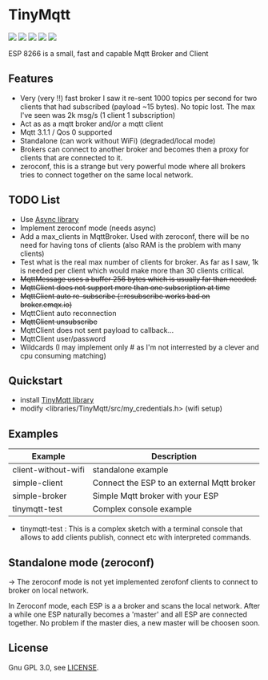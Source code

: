 # TinyMqtt

![](https://img.shields.io/github/v/release/hsaturn/TinyMqtt)
![](https://img.shields.io/github/issues/hsaturn/TinyMqtt)
![](https://img.shields.io/badge/platform-ESP8266-green)
![](https://img.shields.io/github/license/hsaturn/TinyMqtt)
![](https://img.shields.io/badge/Mqtt-%203.1.1-yellow)

ESP 8266 is a small, fast and capable Mqtt Broker and Client

## Features

- Very (very !!) fast broker I saw it re-sent 1000 topics per second for two
  clients that had subscribed (payload ~15 bytes). No topic lost.
  The max I've seen was 2k msg/s (1 client 1 subscription)
- Act as as a mqtt broker and/or a mqtt client
- Mqtt 3.1.1 / Qos 0 supported
- Standalone (can work without WiFi) (degraded/local mode)
- Brokers can connect to another broker and becomes then a
  proxy for clients that are connected to it.
- zeroconf, this is a strange but very powerful mode where
  all brokers tries to connect together on the same local network.

## TODO List
* Use [Async library](https://github.com/me-no-dev/ESPAsyncTCP)
* Implement zeroconf mode (needs async)
* Add a max_clients in MqttBroker. Used with zeroconf, there will be
no need for having tons of clients (also RAM is the problem with many clients)
* Test what is the real max number of clients for broker. As far as I saw, 1k is needed per client which would make more than 30 clients critical.
* ~~MqttMessage uses a buffer 256 bytes which is usually far than needed.~~
* ~~MqttClient does not support more than one subscription at time~~
* ~~MqttClient auto re-subscribe (::resubscribe works bad on broker.emqx.io)~~
* MqttClient auto reconnection
* ~~MqttClient unsubscribe~~
* MqttClient does not sent payload to callback...
* MqttClient user/password
* Wildcards (I may implement only # as I'm not interrested by a clever and cpu consuming matching)

## Quickstart

* install [TinyMqtt library](https://github.com/hsaturn/TinyMqtt)
* modify <libraries/TinyMqtt/src/my_credentials.h> (wifi setup)

## Examples


| Example             | Description                                |
| ---------------------------- | --------------------------------- |
| client-without-wifi | standalone example                         |
| simple-client       | Connect the ESP to an external Mqtt broker |
| simple-broker       | Simple Mqtt broker with your ESP           |
| tinymqtt-test       | Complex console example                    |

- tinymqtt-test : This is a complex sketch with a terminal console
  that allows to add clients publish, connect etc with interpreted commands.

## Standalone mode (zeroconf)
-> The zeroconf mode is not yet implemented
zerofonf clients to connect to broker on local network.

In Zeroconf mode, each ESP is a a broker and scans the local network.
After a while one ESP naturally becomes a 'master' and all ESP are connected together.
No problem if the master dies, a new master will be choosen soon.

## License
Gnu GPL 3.0, see [LICENSE](https://github.com/hsaturn/TinyMqtt/blob/main/LICENSE).
